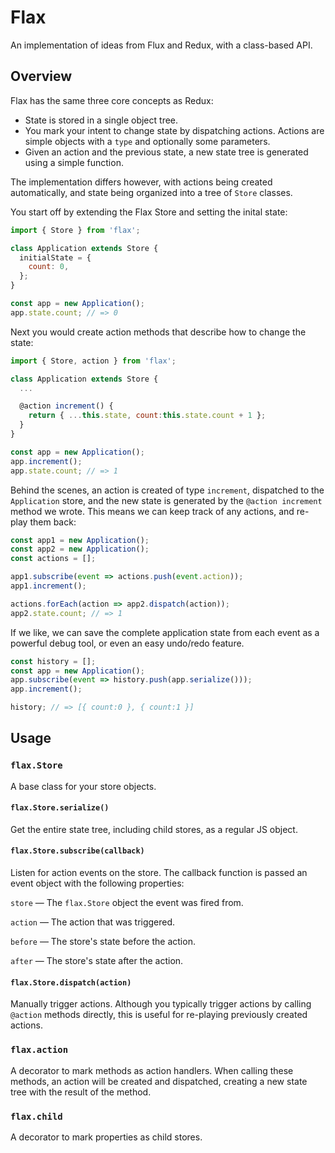 # Flax

An implementation of ideas from Flux and Redux, with a class-based API.

## Overview

Flax has the same three core concepts as Redux:

- State is stored in a single object tree.
- You mark your intent to change state by dispatching actions. Actions are
  simple objects with a `type` and optionally some parameters.
- Given an action and the previous state, a new state tree is generated using a
  simple function.

The implementation differs however, with actions being created automatically,
and state being organized into a tree of `Store` classes.

You start off by extending the Flax Store and setting the inital state:

```js
import { Store } from 'flax';

class Application extends Store {
  initialState = {
    count: 0,
  };
}

const app = new Application();
app.state.count; // => 0
```

Next you would create action methods that describe how to change the state:

```js
import { Store, action } from 'flax';

class Application extends Store {
  ...

  @action increment() {
    return { ...this.state, count:this.state.count + 1 };
  }
}

const app = new Application();
app.increment();
app.state.count; // => 1
```

Behind the scenes, an action is created of type `increment`, dispatched to the
`Application` store, and the new state is generated by the `@action increment`
method we wrote. This means we can keep track of any actions, and re-play them
back:

```js
const app1 = new Application();
const app2 = new Application();
const actions = [];

app1.subscribe(event => actions.push(event.action));
app1.increment();

actions.forEach(action => app2.dispatch(action));
app2.state.count; // => 1
```

If we like, we can save the complete application state from each event as a
powerful debug tool, or even an easy undo/redo feature.

```js
const history = [];
const app = new Application();
app.subscribe(event => history.push(app.serialize()));
app.increment();

history; // => [{ count:0 }, { count:1 }]
```

## Usage

### `flax.Store`

A base class for your store objects.

#### `flax.Store.serialize()`

Get the entire state tree, including child stores, as a regular JS object.

#### `flax.Store.subscribe(callback)`

Listen for action events on the store. The callback function is passed an event
object with the following properties:

`store` — The `flax.Store` object the event was fired from.

`action` — The action that was triggered.

`before` — The store's state before the action.

`after` — The store's state after the action.

#### `flax.Store.dispatch(action)`

Manually trigger actions. Although you typically trigger actions by calling
`@action` methods directly, this is useful for re-playing previously created
actions.

### `flax.action`

A decorator to mark methods as action handlers. When calling these methods, an
action will be created and dispatched, creating a new state tree with the result
of the method.

### `flax.child`

A decorator to mark properties as child stores.
